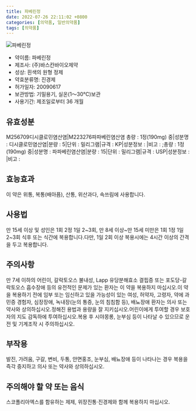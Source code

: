 ```yaml
---
title: 파베린정
date: 2022-07-26 22:11:02 +0800
categories: [의약품, 일반의약품]
tags: [의약품]
---
```

![파베린정](https://nedrug.mfds.go.kr/pbp/cmn/itemImageDownload/149745481738000018)

- 약이름: 파베린정
- 제조사: (주)바스칸바이오제약
- 성상: 흰색의 원형 정제
- 약효분류명: 진경제
- 허가일자: 20090617
- 보관방법: 기밀용기, 실온(1～30℃)보관
- 사용기간: 제조일로부터 36 개월
## 유효성분
M256709디시클로민염산염|M223276파파베린염산염
총량 : 1정(190mg) 중|성분명 : 디시클로민염산염|분량 : 5|단위 : 밀리그램|규격 : KP|성분정보 : |비고 : ;총량 : 1정(190mg) 중|성분명 : 파파베린염산염|분량 : 15|단위 : 밀리그램|규격 : USP|성분정보 : |비고 :
## 효능효과
이 약은 위통, 복통(배아픔), 산통, 위산과다, 속쓰림에 사용합니다.
## 사용법
만 15세 이상 및 성인은 1회 2정 1일 2~3회, 만 8세 이상~만 15세 미만은 1회 1정 1일 2~3회 식후 또는 식간에 복용합니다.다만, 1일 2회 이상 복용시에는 4시간 이상의 간격을 두고 복용합니다.
## 주의사항
만 7세 이하의 어린이, 갈락토오스 불내성, Lapp 유당분해효소 결핍증 또는 포도당-갈락토오스 흡수장애 등의 유전적인 문제가 있는 환자는 이 약을 복용하지 마십시오.이 약을 복용하기 전에 임부 또는 임신하고 있을 가능성이 있는 여성, 허약자, 고령자, 약에 과민증 경험자, 심장장애, 녹내장(눈의 통증, 눈의 침침함 등), 배뇨장애 환자는 의사 또는 약사와 상의하십시오.정해진 용법과 용량을 잘 지키십시오.어린이에게 투여할 경우 보호자의 지도 감독하에 투여하십시오.복용 후 시야몽롱, 눈부심 등이 나타날 수 있으므로 운전 및 기계조작 시 주의하십시오.
## 부작용
발진, 가려움, 구갈, 변비, 두통, 안면홍조, 눈부심, 배뇨장애 등이 나타나는 경우 복용을 즉각 중지하고 의사 또는 약사와 상의하십시오.
## 주의해야 할 약 또는 음식
스코폴리아엑스를 함유하는 제제, 위장진통·진경제와 함께 복용하지 마십시오.
